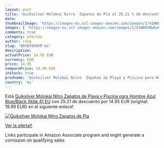 ```yaml
---
layout: post
title: 'Quiksilver Molokai Nitro  Zapatos de Pla al 25.21 % de descuento'
date: 
thumbnailImage: 'https://images-eu.ssl-images-amazon.com/images/I/41W0OVBwEwL._SL200_.jpg'
images: [ 'https://images-eu.ssl-images-amazon.com/images/I/41W0OVBwEwL._SL200_.jpg' ]
comments: true
category: ofertas
author: ring
slug: 'B07DY8VNYP-es'
description:
actualPrice: 14.95 EUR
currency: EUR
price: 14.95
comparePrice: 19.99 EUR
inStock: true
prodname: 'Quiksilver Molokai Nitro  Zapatos de Playa y Piscina para Hombre  Azul Blue/Black Xkbk  41 EU'
country: 'es'
---
```


Está [Quiksilver Molokai Nitro  Zapatos de Playa y Piscina para Hombre  Azul Blue/Black Xkbk  41 EU](https://www.amazon.es/dp/B07DY8VNYP/?tag=tolees-21) con 25.21 de descuento por 14.95 EUR (original: 19.99 EUR) en el siguiente enlace!

[![Quiksilver Molokai Nitro  Zapatos de Pla](https://images-eu.ssl-images-amazon.com/images/I/41W0OVBwEwL._SL200_.jpg)](https://www.amazon.es/dp/B07DY8VNYP/?tag=tolees-21)

[Ver la oferta!!](https://www.amazon.es/dp/B07DY8VNYP/?tag=tolees-21)

Links participate in Amazon Associate program and might generate a comission on qualifying sales


